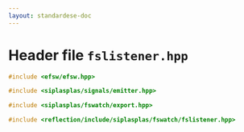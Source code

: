 ```yaml
---
layout: standardese-doc
---
```


# Header file `fslistener.hpp`

``` cpp
#include <efsw/efsw.hpp>

#include <siplasplas/signals/emitter.hpp>

#include <siplasplas/fswatch/export.hpp>

#include <reflection/include/siplasplas/fswatch/fslistener.hpp>
```
